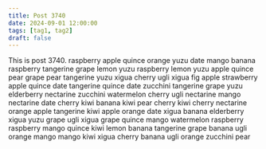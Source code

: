 ```yaml
---
title: Post 3740
date: 2024-09-01 12:00:00
tags: [tag1, tag2]
draft: false
---
```

This is post 3740.
raspberry
apple
quince
orange
yuzu
date
mango
banana
raspberry
tangerine
grape
lemon
yuzu
raspberry
lemon
yuzu
apple
quince
pear
grape
pear
tangerine
yuzu
xigua
cherry
ugli
xigua
fig
apple
strawberry
apple
quince
date
tangerine
quince
date
zucchini
tangerine
grape
yuzu
elderberry
nectarine
zucchini
watermelon
cherry
ugli
nectarine
mango
nectarine
date
cherry
kiwi
banana
kiwi
pear
cherry
kiwi
cherry
nectarine
orange
apple
tangerine
kiwi
apple
orange
date
xigua
banana
elderberry
xigua
yuzu
grape
ugli
xigua
grape
quince
mango
watermelon
raspberry
raspberry
mango
quince
kiwi
lemon
banana
tangerine
grape
banana
ugli
orange
mango
mango
kiwi
xigua
cherry
banana
ugli
orange
zucchini
pear
